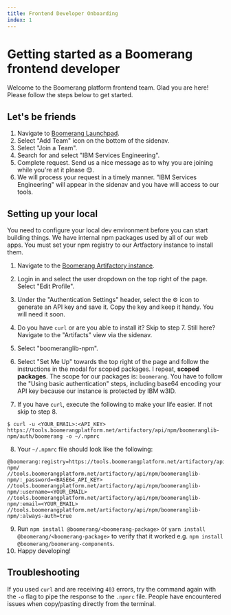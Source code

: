 ```yaml
---
title: Frontend Developer Onboarding
index: 1
---
```


# Getting started as a Boomerang frontend developer

Welcome to the Boomerang platform frontend team. Glad you are here! Please follow the steps below to get started.

## Let's be friends

1.  Navigate to [Boomerang Launchpad](https://launch.boomerangplatform.net).
2.  Select "Add Team" icon on the bottom of the sidenav.
3.  Select "Join a Team".
4.  Search for and select "IBM Services Engineering".
5.  Complete request. Send us a nice message as to why you are joining while you're at it please 😊.
6.  We will process your request in a timely manner. "IBM Services Engineering" will appear in the sidenav and you have will access to our tools.

## Setting up your local

You need to configure your local dev environment before you can start building things. We have internal npm packages used by all of our web apps. You must set your npm registry to our Artfactory instance to install them.

1.  Navigate to the [Boomerang Artifactory instance](https://tools.boomerangplatform.net/artifactory).
2.  Login in and select the user dropdown on the top right of the page. Select "Edit Profile".
3.  Under the "Authentication Settings" header, select the ⚙ icon to generate an API key and save it. Copy the key and keep it handy. You will need it soon.
4.  Do you have `curl` or are you able to install it? Skip to step 7. Still here? Navigate to the "Artifacts" view via the sidenav.
5.  Select "boomeranglib-npm".
6.  Select "Set Me Up" towards the top right of the page and follow the instructions in the modal for scoped packages. I repeat, **scoped packages**. The scope for our packages is: `boomerang`. You have to follow the "Using basic authentication" steps, including base64 encoding your API key because our instance is protected by IBM w3ID.

7.  If you have `curl`, execute the following to make your life easier. If not skip to step 8.

```
$ curl -u <YOUR_EMAIL>:<API_KEY> https://tools.boomerangplatform.net/artifactory/api/npm/boomeranglib-npm/auth/boomerang -o ~/.npmrc
```

8.  Your `~/.npmrc` file should look like the following:

```
@boomerang:registry=https://tools.boomerangplatform.net/artifactory/api/npm/boomeranglib-npm/
//tools.boomerangplatform.net/artifactory/api/npm/boomeranglib-npm/:_password=<BASE64_API_KEY>
//tools.boomerangplatform.net/artifactory/api/npm/boomeranglib-npm/:username=<YOUR_EMAIL>
//tools.boomerangplatform.net/artifactory/api/npm/boomeranglib-npm/:email=<YOUR_EMAIL>
//tools.boomerangplatform.net/artifactory/api/npm/boomeranglib-npm/:always-auth=true
```

9.  Run `npm install @boomerang/<boomerang-package>` or `yarn install @boomerang/<boomerang-package>` to verify that it worked e.g. `npm install @boomerang/boomerang-components`.
10. Happy developing!

## Troubleshooting

If you used `curl` and are receiving `403` errors, try the command again with the `-o` flag to pipe the response to the `.npmrc` file. People have encountered issues when copy/pasting directly from the terminal.
